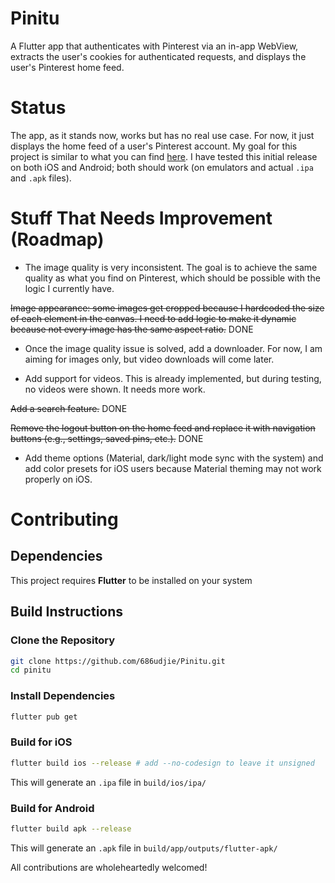 # Pinitu

A Flutter app that authenticates with Pinterest via an in-app WebView, extracts the user's cookies for authenticated requests, and displays the user's Pinterest home feed.

# Status

The app, as it stands now, works but has no real use case. For now, it just displays the home feed of a user's Pinterest account. My goal for this project is similar to what you can find [here](https://github.com/Notsfsssf/pixez-flutter). I have tested this initial release on both iOS and Android; both should work (on emulators and actual `.ipa` and `.apk` files).

# Stuff That Needs Improvement (Roadmap)

- The image quality is very inconsistent. The goal is to achieve the same quality as what you find on Pinterest, which should be possible with the logic I currently have.

~~Image appearance: some images get cropped because I hardcoded the size of each element in the canvas. I need to add logic to make it dynamic because not every image has the same aspect ratio.~~ DONE

- Once the image quality issue is solved, add a downloader. For now, I am aiming for images only, but video downloads will come later.

- Add support for videos. This is already implemented, but during testing, no videos were shown. It needs more work.

~~Add a search feature.~~ DONE

~~Remove the logout button on the home feed and replace it with navigation buttons (e.g., settings, saved pins, etc.).~~ DONE

- Add theme options (Material, dark/light mode sync with the system) and add color presets for iOS users because Material theming may not work properly on iOS.

# Contributing

## Dependencies

This project requires **Flutter** to be installed on your system

## Build Instructions

### Clone the Repository
```bash
git clone https://github.com/686udjie/Pinitu.git
cd pinitu
```

### Install Dependencies
```bash
flutter pub get
```

### Build for iOS
```bash
flutter build ios --release # add --no-codesign to leave it unsigned
```
This will generate an `.ipa` file in `build/ios/ipa/`

### Build for Android
```bash
flutter build apk --release
```
This will generate an `.apk` file in `build/app/outputs/flutter-apk/`

All contributions are wholeheartedly welcomed!
